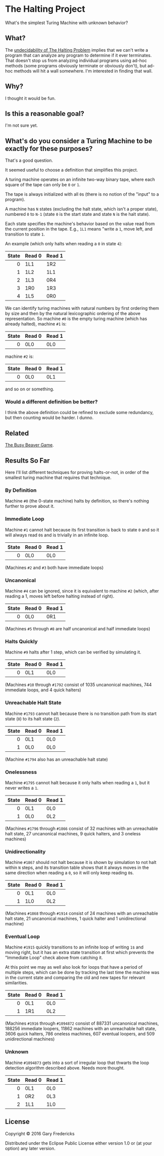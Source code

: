 # The Halting Project

What's the simplest Turing Machine with unknown behavior?

## What?

The
[undecidability of The Halting Problem](https://en.wikipedia.org/wiki/Halting_problem#Sketch_of_proof)
implies that we can't write a program that can analyze any program to
determine if it ever terminates. That doesn't stop us from analyzing
individual programs using ad-hoc methods (some programs obviously
terminate or obviously don't), but ad-hoc methods will hit a wall
somewhere. I'm interested in finding that wall.

## Why?

I thought it would be fun.

## Is this a reasonable goal?

I'm not sure yet.

## What's do you consider a Turing Machine to be exactly for these purposes?

That's a good question.

It seemed useful to choose a definition that simplifies this project.

A turing machine operates on an infinite two-way binary tape, where
each square of the tape can only be `0` or `1`.

The tape is always initialized with all `0`s (there is no notion of
the "input" to a program).

A machine has `N` states (excluding the halt state, which isn't a
proper state), numbered `0` to `N-1` (state `0` is the start state and
state `N` is the halt state).

Each state specifies the machine's behavior based on the value read
from the current position in the tape. E.g., `1L1` means "write a `1`,
move left, and transition to state `1`.

An example (which only halts when reading a `0` in state `4`):

| State | Read 0 | Read 1 |
|------:|:-------|:-------|
|      0|1L1     |1R2     |
|      1|1L2     |1L1     |
|      2|1L3     |0R4     |
|      3|1R0     |1R3     |
|      4|1L5     |0R0     |

We can identify turing machines with natural numbers by first ordering
them by size and then by the natural lexicographic ordering of the
above representation. So machine `#0` is the empty turing machine (which
has already halted), machine `#1` is:

| State | Read 0 | Read 1 |
|------:|:-------|:-------|
|      0|0L0     |0L0     |

machine `#2` is:

| State | Read 0 | Read 1 |
|------:|:-------|:-------|
|      0|0L0     |0L1     |

and so on or something.

### Would a different definition be better?

I think the above definition could be refined to exclude some
redundancy, but then counting would be harder. I dunno.

## Related

[The Busy Beaver Game](https://en.wikipedia.org/wiki/Busy_beaver).

## Results So Far

Here I'll list different techniques for proving halts-or-not, in order
of the smallest turing machine that requires that technique.

### By Definition

Machine `#0` (the 0-state machine) halts by definition, so there's nothing further
to prove about it.

### Immediate Loop

Machine `#1` cannot halt because its first transition is back to state
`0` and so it will always read `0`s and is trivially in an infinite
loop.

| State | Read 0 | Read 1 |
|------:|:-------|:-------|
|      0|0L0     |0L0     |

(Machines `#2` and `#3` both have immediate loops)

### Uncanonical

Machine `#4` can be ignored, since it is equivalent to machine `#2`
(which, after reading a 1, moves left before halting instead of
right).

| State | Read 0 | Read 1 |
|------:|:-------|:-------|
|      0|0L0     |0R1     |

(Machines `#5` through `#8` are half uncanonical and half immediate
loops)

### Halts Quickly

Machine `#9` halts after 1 step, which can be verified by simulating
it.

| State | Read 0 | Read 1 |
|------:|:-------|:-------|
|      0|0L1     |0L0     |

(Machines `#10` through `#1792` consist of 1035 uncanonical machines,
744 immediate loops, and 4 quick halters)

### Unreachable Halt State

Machine `#1793` cannot halt because there is no transition path from
its start state (`0`) to its halt state (`2`).

| State | Read 0 | Read 1 |
|------:|:-------|:-------|
|      0|0L1     |0L0     |
|      1|0L0     |0L0     |

(Machine `#1794` also has an unreachable halt state)

### Onelessness

Machine `#1795` cannot halt because it only halts when reading a `1`,
but it never writes a `1`.

| State | Read 0 | Read 1 |
|------:|:-------|:-------|
|      0|0L1     |0L0     |
|      1|0L0     |0L2     |

(Machines `#1796` through `#1866` consist of 32 machines with an
unreachable halt state, 27 uncanonical machines, 9 quick halters,
and 3 oneless machines)

### Unidirectionality

Machine `#1867` should not halt because it is shown by simulation to
not halt within `N` steps, and its transition table shows that it
always moves in the same direction when reading a `0`, so it will only
keep reading `0`s.

| State | Read 0 | Read 1 |
|------:|:-------|:-------|
|      0|0L1     |0L0     |
|      1|1L0     |0L2     |

(Machines `#1868` through `#1914` consist of 24 machines with an
unreachable halt state, 21 uncanonical machines, 1 quick halter
and 1 unidirectional machine)

### Eventual Loop

Machine `#1915` quickly transitions to an infinite loop of writing
`1`s and moving right, but it has an extra state transition at first
which prevents the "Immediate Loop" check above from catching it.

At this point we may as well also look for loops that have a period of
multiple steps, which can be done by tracking the last time the
machine was in the current state and comparing the old and new tapes
for relevant similarities.

| State | Read 0 | Read 1 |
|------:|:-------|:-------|
|      0|0L1     |0L0     |
|      1|1R1     |0L2     |

(Machines `#1916` through `#1094872` consist of 887331 uncanonical
machines, 188256 immediate loopers, 11862 machines with an unreachable
halt state, 3606 quick halters, 786 oneless machines, 607 eventual
loopers, and 509 unidirectional machines)

### Unknown

Machine `#1094873` gets into a sort of irregular loop that thwarts the
loop detection algorithm described above. Needs more thought.

| State | Read 0 | Read 1 |
|------:|:-------|:-------|
|      0|0L1     |0L0     |
|      1|0R2     |0L3     |
|      2|1L1     |1L0     |


## License

Copyright © 2016 Gary Fredericks

Distributed under the Eclipse Public License either version 1.0 or (at
your option) any later version.
